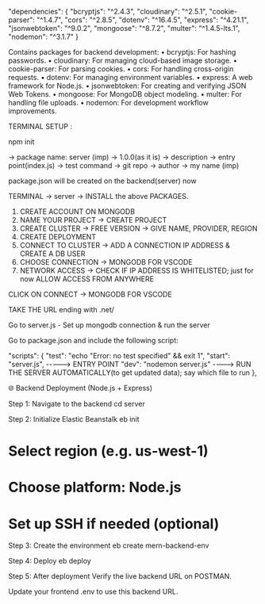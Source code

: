 
 "dependencies": {
    "bcryptjs": "^2.4.3",
    "cloudinary": "^2.5.1",
    "cookie-parser": "^1.4.7",
    "cors": "^2.8.5",
    "dotenv": "^16.4.5",
    "express": "^4.21.1",
    "jsonwebtoken": "^9.0.2",
    "mongoose": "^8.7.2",
    "multer": "^1.4.5-lts.1",
    "nodemon": "^3.1.7"
  }
  
Contains packages for backend development:
	•	bcryptjs: For hashing passwords.
	•	cloudinary: For managing cloud-based image storage.
	•	cookie-parser: For parsing cookies.
	•	cors: For handling cross-origin requests.
	•	dotenv: For managing environment variables.
	•	express: A web framework for Node.js.
	•	jsonwebtoken: For creating and verifying JSON Web Tokens.
	•	mongoose: For MongoDB object modeling.
	•	multer: For handling file uploads.
	•	nodemon: For development workflow improvements.

  TERMINAL SETUP : 

  npm init

  -> package name: server (imp)
  -> 1.0.0(as it is)
  -> description
  -> entry point(index.js) 
  -> test command
  -> git repo
  -> author -> my name (imp)

  package.json will be created on the backend(server) now

  TERMINAL -> server -> INSTALL the above PACKAGES.

  1. CREATE ACCOUNT ON MONGODB
  2. NAME YOUR PROJECT -> CREATE PROJECT
  3. CREATE CLUSTER -> FREE VERSION -> GIVE NAME, PROVIDER, REGION
  4. CREATE DEPLOYMENT
  5. CONNECT TO CLUSTER -> ADD A CONNECTION IP ADDRESS & CREATE A DB USER
  6. CHOOSE CONNECTION -> MONGODB FOR VSCODE
  7. NETWORK ACCESS -> CHECK IF IP ADDRESS IS WHITELISTED; just for now ALLOW ACCESS FROM ANYWHERE

  CLICK ON CONNECT -> MONGODB FOR VSCODE

  TAKE THE URL ending with .net/ 

  Go to server.js - Set up mongodb connection & run the server 

  Go to package.json and include the following script:

"scripts": {
    "test": "echo \"Error: no test specified\" && exit 1",
    "start": "server.js", -----> ENTRY POINT
    "dev": "nodemon server.js" ----> RUN THE SERVER AUTOMATICALLY(to get updated data); say which file to run
  },

🌐 Backend Deployment (Node.js + Express)

Step 1: Navigate to the backend
cd server

Step 2: Initialize Elastic Beanstalk
eb init
# Select region (e.g. us-west-1)
# Choose platform: Node.js
# Set up SSH if needed (optional)

Step 3: Create the environment
eb create mern-backend-env

Step 4: Deploy
eb deploy

Step 5: After deployment
Verify the live backend URL on POSTMAN.

Update your frontend .env to use this backend URL.

